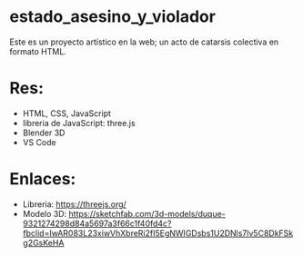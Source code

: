 # estado_asesino_y_violador
Este es un proyecto artístico en la web; un acto de catarsis colectiva en formato HTML.

# Res:
- HTML, CSS, JavaScript
- libreria de JavaScript: three.js
- Blender 3D
- VS Code

# Enlaces:
- Libreria: https://threejs.org/
- Modelo 3D: https://sketchfab.com/3d-models/duque-9321274298d84a5697a3f66c1f40fd4c?fbclid=IwAR083L23xiwVhXbreRi2fI5EgNWIGDsbs1U2DNls7lv5C8DkFSkg2GsKeHA

